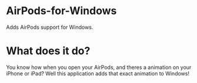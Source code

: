 # AirPods-for-Windows
Adds AirPods support for Windows.

# What does it do?
You know how when you open your AirPods, and theres a animation on your iPhone or iPad? Well this application adds that exact animation to Windows!
